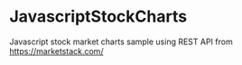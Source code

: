 # JavascriptStockCharts
Javascript stock market charts sample using REST API from https://marketstack.com/
